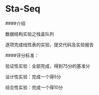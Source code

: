 # Sta-Seq

####介绍

数据结构实验之栈盒队列

逐项完成线性表的实验，提交代码及实验报告

####评分标准：

验证性实验：全部完成，得到75分的基准分

设计性实验：完成一个得5分

综合性实验：完成一个得10分